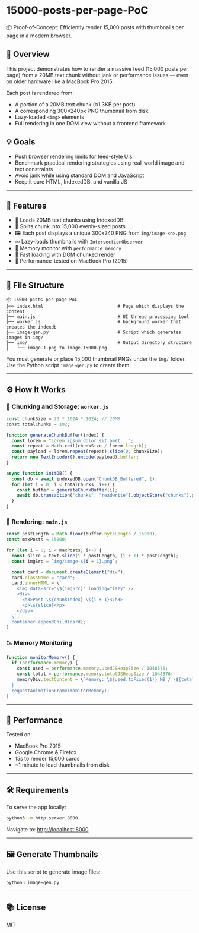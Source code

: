# 15000-posts-per-page-PoC

📦 Proof-of-Concept: Efficiently render 15,000 posts with thumbnails per page in a modern browser.

## 🧠 Overview

This project demonstrates how to render a massive feed (15,000 posts per page) from a 20MB text chunk without jank or performance issues — even on older hardware like a MacBook Pro 2015.

Each post is rendered from:
- A portion of a 20MB text chunk (≈1.3KB per post)
- A corresponding 300×240px PNG thumbnail from disk
- Lazy-loaded `<img>` elements
- Full rendering in one DOM view without a frontend framework

## 💡 Goals

- Push browser rendering limits for feed-style UIs
- Benchmark practical rendering strategies using real-world image and text constraints
- Avoid jank while using standard DOM and JavaScript
- Keep it pure HTML, IndexedDB, and vanilla JS

---

## 🚀 Features

- 📑 Loads 20MB text chunks using IndexedDB
- 🧩 Splits chunk into 15,000 evenly-sized posts
- 🖼️ Each post displays a unique 300x240 PNG from `img/image-<n>.png`
- 💤 Lazy-loads thumbnails with `IntersectionObserver`
- 🧠 Memory monitor with `performance.memory`
- 🧠 Fast loading with DOM chunked render
- 🎯 Performance-tested on MacBook Pro (2015)

---

## 📁 File Structure

```
📦 15000-posts-per-page-PoC
├── index.html                            # Page which displays the content
├── main.js                               # UI thread processing tool
├── worker.js                             # background worker that creates the indexdb
├── image-gen.py                          # Script which generates images in img/
├── img/                                  # Output directory structure
│   └── image-1.png to image-15000.png
```

You must generate or place 15,000 thumbnail PNGs under the `img/` folder. Use the Python script `image-gen.py` to create them.

---

## ⚙️ How It Works

### 🔄 Chunking and Storage: `worker.js`

```js
const chunkSize = 20 * 1024 * 1024; // 20MB
const totalChunks = 102;

function generateChunkBuffer(index) {
  const lorem = "Lorem ipsum dolor sit amet...";
  const repeat = Math.ceil(chunkSize / lorem.length);
  const payload = lorem.repeat(repeat).slice(0, chunkSize);
  return new TextEncoder().encode(payload).buffer;
}

async function initDB() {
  const db = await indexedDB.open("ChunkDB_Buffered", 1);
  for (let i = 0; i < totalChunks; i++) {
    const buffer = generateChunkBuffer(i);
    await db.transaction("chunks", "readwrite").objectStore("chunks").put(buffer, i);
  }
}
```

### 🧱 Rendering: `main.js`

```js
const postLength = Math.floor(buffer.byteLength / 15000);
const maxPosts = 15000;

for (let i = 0; i < maxPosts; i++) {
  const slice = text.slice(i * postLength, (i + 1) * postLength);
  const imgSrc = `img/image-${i + 1}.png`;

  const card = document.createElement("div");
  card.className = "card";
  card.innerHTML = \`
    <img data-src="\${imgSrc}" loading="lazy" />
    <div>
      <h3>Post \${chunkIndex}-\${i + 1}</h3>
      <p>\${slice}</p>
    </div>
  \`;
  container.appendChild(card);
}
```

### 📉 Memory Monitoring

```js
function monitorMemory() {
  if (performance.memory) {
    const used = performance.memory.usedJSHeapSize / 1048576;
    const total = performance.memory.totalJSHeapSize / 1048576;
    memoryDiv.textContent = \`Memory: \${used.toFixed(1)} MB / \${total.toFixed(1)} MB\`;
  }
  requestAnimationFrame(monitorMemory);
}
```

---

## 🧪 Performance

Tested on:
- MacBook Pro 2015
- Google Chrome & Firefox
- 15s to render 15,000 cards
- ~1 minute to load thumbnails from disk

---

## 🛠️ Requirements

To serve the app locally:
```bash
python3 -m http.server 8000
```
Navigate to: [http://localhost:8000](http://localhost:8000)

---

## 🖼️ Generate Thumbnails

Use this script to generate image files:
```bash
python3 image-gen.py
```

---

## 📚 License

MIT
